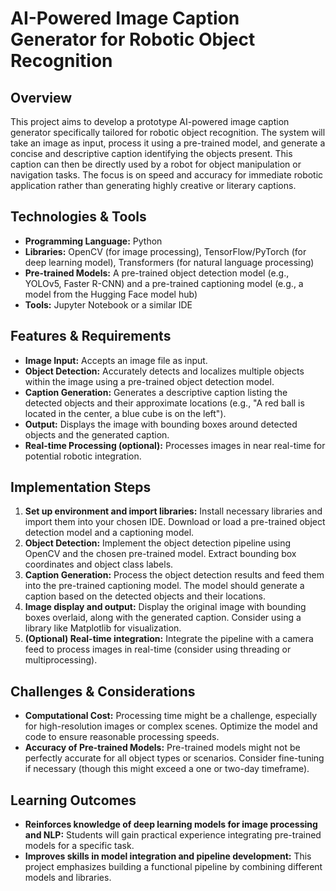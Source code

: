 # AI-Powered Image Caption Generator for Robotic Object Recognition

## Overview
This project aims to develop a prototype AI-powered image caption generator specifically tailored for robotic object recognition.  The system will take an image as input, process it using a pre-trained model, and generate a concise and descriptive caption identifying the objects present. This caption can then be directly used by a robot for object manipulation or navigation tasks. The focus is on speed and accuracy for immediate robotic application rather than generating highly creative or literary captions.

## Technologies & Tools
- **Programming Language:** Python
- **Libraries:** OpenCV (for image processing), TensorFlow/PyTorch (for deep learning model), Transformers (for natural language processing)
- **Pre-trained Models:** A pre-trained object detection model (e.g., YOLOv5, Faster R-CNN) and a pre-trained captioning model (e.g., a model from the Hugging Face model hub)
- **Tools:** Jupyter Notebook or a similar IDE

## Features & Requirements
- **Image Input:** Accepts an image file as input.
- **Object Detection:** Accurately detects and localizes multiple objects within the image using a pre-trained object detection model.
- **Caption Generation:** Generates a descriptive caption listing the detected objects and their approximate locations (e.g., "A red ball is located in the center, a blue cube is on the left").
- **Output:** Displays the image with bounding boxes around detected objects and the generated caption.
- **Real-time Processing (optional):**  Processes images in near real-time for potential robotic integration.

## Implementation Steps
1. **Set up environment and import libraries:** Install necessary libraries and import them into your chosen IDE.  Download or load a pre-trained object detection model and a captioning model.
2. **Object Detection:** Implement the object detection pipeline using OpenCV and the chosen pre-trained model.  Extract bounding box coordinates and object class labels.
3. **Caption Generation:** Process the object detection results and feed them into the pre-trained captioning model.  The model should generate a caption based on the detected objects and their locations.
4. **Image display and output:** Display the original image with bounding boxes overlaid, along with the generated caption.  Consider using a library like Matplotlib for visualization.
5. **(Optional) Real-time integration:** Integrate the pipeline with a camera feed to process images in real-time (consider using threading or multiprocessing).

## Challenges & Considerations
- **Computational Cost:** Processing time might be a challenge, especially for high-resolution images or complex scenes.  Optimize the model and code to ensure reasonable processing speeds.
- **Accuracy of Pre-trained Models:**  Pre-trained models might not be perfectly accurate for all object types or scenarios.  Consider fine-tuning if necessary (though this might exceed a one or two-day timeframe).

## Learning Outcomes
- **Reinforces knowledge of deep learning models for image processing and NLP:**  Students will gain practical experience integrating pre-trained models for a specific task.
- **Improves skills in model integration and pipeline development:**  This project emphasizes building a functional pipeline by combining different models and libraries.

